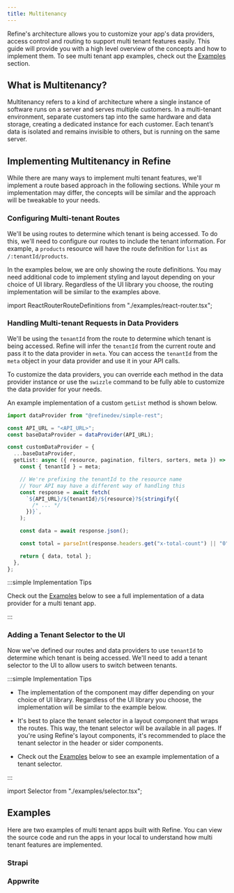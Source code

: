 ```yaml
---
title: Multitenancy
---
```


Refine's architecture allows you to customize your app's data providers, access control and routing to support multi tenant features easily. This guide will provide you with a high level overview of the concepts and how to implement them. To see multi tenant app examples, check out the [Examples](#examples) section.

## What is Multitenancy?

Multitenancy refers to a kind of architecture where a single instance of software runs on a server and serves multiple customers. In a multi-tenant environment, separate customers tap into the same hardware and data storage, creating a dedicated instance for each customer. Each tenant’s data is isolated and remains invisible to others, but is running on the same server.

## Implementing Multitenancy in Refine

While there are many ways to implement multi tenant features, we'll implement a route based approach in the following sections. While your m implementation may differ, the concepts will be similar and the approach will be tweakable to your needs.

### Configuring Multi-tenant Routes

We'll be using routes to determine which tenant is being accessed. To do this, we'll need to configure our routes to include the tenant information. For example, a `products` resource will have the route definition for `list` as `/:tenantId/products`.

In the examples below, we are only showing the route definitions. You may need additional code to implement styling and layout depending on your choice of UI library. Regardless of the UI library you choose, the routing implementation will be similar to the examples above.

<Tabs wrapContent={false}>

<TabItem value="React Router Dom">

import ReactRouterRouteDefinitions from "./examples/react-router.tsx";

<ReactRouterRouteDefinitions />

</TabItem>

</Tabs>

### Handling Multi-tenant Requests in Data Providers

We'll be using the `tenantId` from the route to determine which tenant is being accessed. Refine will infer the `tenantId` from the current route and pass it to the data provider in `meta`. You can access the `tenantId` from the `meta` object in your data provider and use it in your API calls.

To customize the data providers, you can override each method in the data provider instance or use the `swizzle` command to be fully able to customize the data provider for your needs.

An example implementation of a custom `getList` method is shown below.

```ts
import dataProvider from "@refinedev/simple-rest";

const API_URL = "<API_URL>";
const baseDataProvider = dataProvider(API_URL);

const customDataProvider = {
  ...baseDataProvider,
  getList: async ({ resource, pagination, filters, sorters, meta }) => {
    const { tenantId } = meta;

    // We're prefixing the tenantId to the resource name
    // Your API may have a different way of handling this
    const response = await fetch(
      `${API_URL}/${tenantId}/${resource}?${stringify({
        /* ... */
      })}`,
    );

    const data = await response.json();

    const total = parseInt(response.headers.get("x-total-count") || "0");

    return { data, total };
  },
};
```

:::simple Implementation Tips

Check out the [Examples](#examples) below to see a full implementation of a data provider for a multi tenant app.

:::

### Adding a Tenant Selector to the UI

Now we've defined our routes and data providers to use `tenantId` to determine which tenant is being accessed. We'll need to add a tenant selector to the UI to allow users to switch between tenants.

:::simple Implementation Tips

- The implementation of the component may differ depending on your choice of UI library. Regardless of the UI library you choose, the implementation will be similar to the example below.

- It's best to place the tenant selector in a layout component that wraps the routes. This way, the tenant selector will be available in all pages. If you're using Refine's layout components, it's recommended to place the tenant selector in the header or sider components.

- Check out the [Examples](#examples) below to see an example implementation of a tenant selector.

:::

import Selector from "./examples/selector.tsx";

<Selector />

## Examples

Here are two examples of multi tenant apps built with Refine. You can view the source code and run the apps in your local to understand how multi tenant features are implemented.

### Strapi

<CodeSandboxExample hideSandbox path="multi-tenancy-strapi" />

### Appwrite

<CodeSandboxExample hideSandbox path="multi-tenancy-appwrite" />
